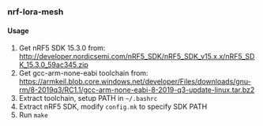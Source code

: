 ### nrf-lora-mesh

#### Usage

1. Get nRF5 SDK 15.3.0 from: http://developer.nordicsemi.com/nRF5_SDK/nRF5_SDK_v15.x.x/nRF5_SDK_15.3.0_59ac345.zip
2. Get gcc-arm-none-eabi toolchain from: https://armkeil.blob.core.windows.net/developer/Files/downloads/gnu-rm/8-2019q3/RC1.1/gcc-arm-none-eabi-8-2019-q3-update-linux.tar.bz2
3. Extract toolchain, setup PATH in `~/.bashrc`
4. Extract nRF5 SDK, modify `config.mk` to specify SDK PATH
5. Run `make`
